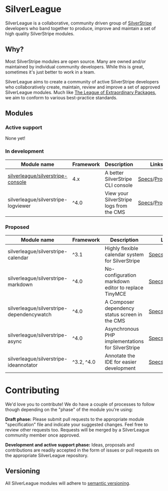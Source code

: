 # SilverLeague

SilverLeague is a collaborative, community driven group of [SilverStripe](https://www.silverstripe.org) developers who band together to produce, improve and maintain a set of high quality SilverStripe modules.

## Why?

Most SilverStripe modules are open source. Many are owned and/or maintained by individual community developers. While this is great, sometimes it's just better to work in a team.

SilverLeague aims to create a community of active SilverStripe developers who collaboratively create, maintain, review and improve a set of approved SilverLeague modules. Much like [The League of Extraordinary Packages](https://thephpleague.com/), we aim to conform to various best-practice standards.

## Modules

### Active support

None yet!

### In development

| Module name | Framework | Description | Links |
| --- | --- | --- | --- |
| [silverleague/silverstripe-console](https://github.com/silverleague/silverstripe-console) | 4.x | A better SilverStripe CLI console | [Specs](development/silverstripe-console.md)/[Proposal](https://github.com/silverleague/silverleague.github.io/issues/1) |
| silverleague/silverstripe-logviewer | ^4.0 | View your SilverStripe logs from the CMS | [Specs](development/silverstripe-logviewer.md)/[Proposal](https://github.com/silverleague/silverleague.github.io/issues/5) |

### Proposed

| Module name | Framework | Description | Links |
| --- | --- | --- | --- |
| silverleague/silverstripe-calendar | ^3.1 | Highly flexible calendar system for SilverStripe | [Specs](draft/silverstripe-calendar.md)/[Proposal](https://github.com/silverleague/silverleague.github.io/issues/2) |
| silverleague/silverstripe-markdown | ^4.0 | No-configuration markdown editor to replace TinyMCE | [Specs](draft/silverstripe-markdown.md)/[Proposal](https://github.com/silverleague/silverleague.github.io/issues/3) |
| silverleague/silverstripe-dependencywatch | ^4.0 | A Composer dependency status screen in the CMS | [Specs](draft/silverstripe-dependencywatch.md)/[Proposal](https://github.com/silverleague/silverleague.github.io/issues/4) |
| silverleague/silverstripe-async | ^4.0 | Asynchronous PHP implementations for SilverStripe | [Specs](draft/silverstripe-async.md)/[Proposal](https://github.com/silverleague/silverleague.github.io/issues/6) |
| silverleague/silverstripe-ideannotator | ^3.2, ^4.0 | Annotate the IDE for easier development | [Specs](draft/silverstripe-ideannotator.md)/[Proposal](https://github.com/silverleague/silverleague.github.io/issues/7) |

# Contributing

We'd love you to contribute! We do have a couple of processes to follow though depending on the "phase" of the module you're using:

**Draft phase:** Please submit pull requests to the appropriate module "specification" file and indicate your suggested changes. Feel free to review other requests too. Requests will be merged by a SilverLeague community member once approved.

**Development and active support phase:** Ideas, proposals and contributions are readily accepted in the form of issues or pull requests on the appropriate SilverLeague repository.

## Versioning

All SilverLeague modules will adhere to [semantic versioning](http://semver.org).
